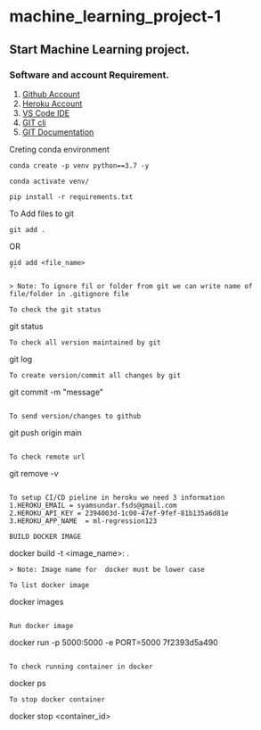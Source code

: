 # machine_learning_project-1
## Start Machine Learning project.

### Software and account Requirement.

1. [Github Account](https://github.com)
2. [Heroku Account](https://dashboard.heroku.com/login)
3. [VS Code IDE](https://code.visualstudio.com/download)
4. [GIT cli](https://git-scm.com/downloads)
5. [GIT Documentation](https://git-scm.com/docs/gittutorial)

Creting conda environment
```
conda create -p venv python==3.7 -y
```
```
conda activate venv/
```
```
pip install -r requirements.txt
```
To Add files to git 
```
git add .
```
OR
```
gid add <file_name>
``

> Note: To ignore fil or folder from git we can write name of file/folder in .gitignore file

To check the git status
```
git status
```
To check all version maintained by git
```
git log
```
To create version/commit all changes by git
```
git commit -m "message"  
```

To send version/changes to github
```
git push origin main
```

To check remote url
```
git remove -v
```

To setup CI/CD pieline in heroku we need 3 information
1.HEROKU_EMAIL = syamsundar.fsds@gmail.com
2.HEROKU_API_KEY = 2394003d-1c00-47ef-9fef-81b135a6d81e
3.HEROKU_APP_NAME  = ml-regression123

BUILD DOCKER IMAGE
```
docker build -t <image_name>: <tagname> .
```
> Note: Image name for  docker must be lower case

To list docker image
```
docker images
```

Run docker image
```
docker run -p 5000:5000 -e PORT=5000 7f2393d5a490 
```

To check running container in docker
```
docker ps

```
To stop docker container
```
docker stop <container_id>
```


